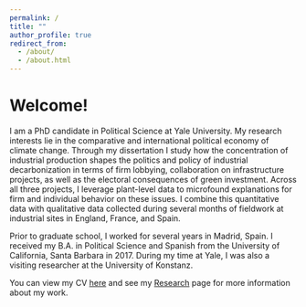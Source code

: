 ```yaml
---
permalink: /
title: ""
author_profile: true
redirect_from: 
  - /about/
  - /about.html
---
```

# Welcome!

I am a PhD candidate in Political Science at Yale University. My research interests lie in the comparative and international political economy of climate change. Through my dissertation I study how the concentration of industrial production shapes the politics and policy of industrial decarbonization in terms of firm lobbying, collaboration on infrastructure projects, as well as the electoral consequences of green investment. Across all three projects, I leverage plant-level data to microfound explanations for firm and individual behavior on these issues. I combine this quantitative data with qualitative data collected during several months of fieldwork at industrial sites in England, France, and Spain.

Prior to graduate school, I worked for several years in Madrid, Spain. I received my B.A. in Political Science and Spanish from the University of California, Santa Barbara in 2017. During my time at Yale, I was also a visiting researcher at the University of Konstanz. 

You can view my CV [here](/files/pike_cv1.25.pdf) and see my [Research](/publications/) page for more information about my work. 
